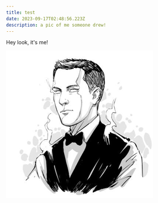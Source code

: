 ```yaml
---
title: test
date: 2023-09-17T02:48:56.223Z
description: a pic of me someone drew!
---
```

H﻿ey look, it's me!

![a cool dude](2021-06-19-10.52.11.jpg "hey, it's me!")
